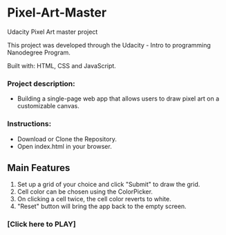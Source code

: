 # Pixel-Art-Master
Udacity Pixel Art master project

This project was developed through the Udacity - Intro to programming Nanodegree Program.

Built with: HTML, CSS and JavaScript.

### Project description:
- Building a single-page web app that allows users to draw pixel art on a customizable canvas.
### Instructions:
- Download or Clone the Repository.
- Open index.html in your browser.
## Main Features
1. Set up a grid of your choice and click "Submit" to draw the grid.
2. Cell color can be chosen using the ColorPicker.
3. On clicking a cell twice, the cell color reverts to white.
4. "Reset" button will bring the app back to the empty screen.

### [Click here to PLAY]
